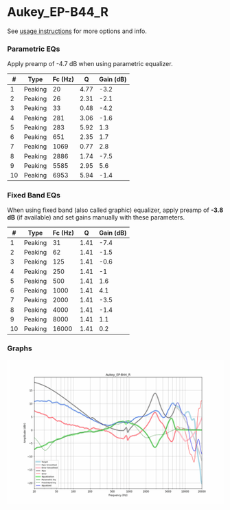 # Aukey_EP-B44_R
See [usage instructions](https://github.com/jaakkopasanen/AutoEq#usage) for more options and info.

### Parametric EQs
Apply preamp of -4.7 dB when using parametric equalizer.

|   # | Type    |   Fc (Hz) |    Q |   Gain (dB) |
|-----|---------|-----------|------|-------------|
|   1 | Peaking |        20 | 4.77 |        -3.2 |
|   2 | Peaking |        26 | 2.31 |        -2.1 |
|   3 | Peaking |        33 | 0.48 |        -4.2 |
|   4 | Peaking |       281 | 3.06 |        -1.6 |
|   5 | Peaking |       283 | 5.92 |         1.3 |
|   6 | Peaking |       651 | 2.35 |         1.7 |
|   7 | Peaking |      1069 | 0.77 |         2.8 |
|   8 | Peaking |      2886 | 1.74 |        -7.5 |
|   9 | Peaking |      5585 | 2.95 |         5.6 |
|  10 | Peaking |      6953 | 5.94 |        -1.4 |

### Fixed Band EQs
When using fixed band (also called graphic) equalizer, apply preamp of **-3.8 dB** (if available) and set gains manually with these parameters.

|   # | Type    |   Fc (Hz) |    Q |   Gain (dB) |
|-----|---------|-----------|------|-------------|
|   1 | Peaking |        31 | 1.41 |        -7.4 |
|   2 | Peaking |        62 | 1.41 |        -1.5 |
|   3 | Peaking |       125 | 1.41 |        -0.6 |
|   4 | Peaking |       250 | 1.41 |        -1   |
|   5 | Peaking |       500 | 1.41 |         1.6 |
|   6 | Peaking |      1000 | 1.41 |         4.1 |
|   7 | Peaking |      2000 | 1.41 |        -3.5 |
|   8 | Peaking |      4000 | 1.41 |        -1.4 |
|   9 | Peaking |      8000 | 1.41 |         1.1 |
|  10 | Peaking |     16000 | 1.41 |         0.2 |

### Graphs
![](./Aukey_EP-B44_R.png)
